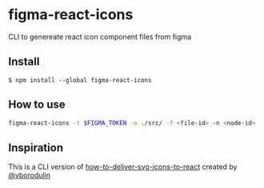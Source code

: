 # figma-react-icons
CLI to genereate react icon component files from figma

## Install
```
$ npm install --global figma-react-icons
```

## How to use

```bash
figma-react-icons -t $FIGMA_TOKEN -o ./src/ -f <file-id> -n <node-id>
```

## Inspiration

This is a CLI version of [how-to-deliver-svg-icons-to-react](https://github.com/vborodulin/how-to-deliver-svg-icons-to-react) created by [@vborodulin](https://github.com/vborodulin/how-to-deliver-svg-icons-to-react)